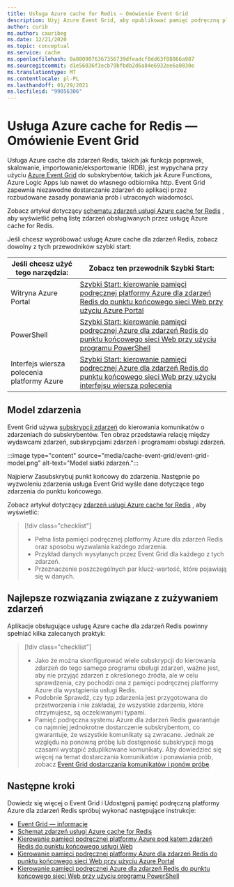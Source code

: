```yaml
---
title: Usługa Azure cache for Redis — Omówienie Event Grid
description: Użyj Azure Event Grid, aby opublikować pamięć podręczną platformy Azure dla zdarzeń Redis.
author: curib
ms.author: cauribeg
ms.date: 12/21/2020
ms.topic: conceptual
ms.service: cache
ms.openlocfilehash: 0a0809076367356739dfeadcf8dd63f88866a987
ms.sourcegitcommit: d1e56036f3ecb79bfbdb2d6a84e6932ee6a0830e
ms.translationtype: MT
ms.contentlocale: pl-PL
ms.lasthandoff: 01/29/2021
ms.locfileid: "99056306"
---
```

# <a name="azure-cache-for-redis-event-grid-overview"></a>Usługa Azure cache for Redis — Omówienie Event Grid 

Usługa Azure cache dla zdarzeń Redis, takich jak funkcja poprawek, skalowanie, importowanie/eksportowanie (RDB), jest wypychana przy użyciu [Azure Event Grid](https://azure.microsoft.com/services/event-grid/) do subskrybentów, takich jak Azure Functions, Azure Logic Apps lub nawet do własnego odbiornika http. Event Grid zapewnia niezawodne dostarczanie zdarzeń do aplikacji przez rozbudowane zasady ponawiania prób i utraconych wiadomości.

Zobacz artykuł dotyczący [schematu zdarzeń usługi Azure cache for Redis](../event-grid/event-schema-azure-cache.md) , aby wyświetlić pełną listę zdarzeń obsługiwanych przez usługę Azure cache for Redis.

Jeśli chcesz wypróbować usługę Azure cache dla zdarzeń Redis, zobacz dowolny z tych przewodników szybki start:

|Jeśli chcesz użyć tego narzędzia:    |Zobacz ten przewodnik Szybki Start: |
|--|-|
|Witryna Azure Portal    |[Szybki Start: kierowanie pamięci podręcznej platformy Azure dla zdarzeń Redis do punktu końcowego sieci Web przy użyciu Azure Portal](cache-event-grid-quickstart-portal.md)|
|PowerShell    |[Szybki Start: kierowanie pamięci podręcznej Azure dla zdarzeń Redis do punktu końcowego sieci Web przy użyciu programu PowerShell](cache-event-grid-quickstart-powershell.md)|
|Interfejs wiersza polecenia platformy Azure    |[Szybki Start: kierowanie pamięci podręcznej Azure dla zdarzeń Redis do punktu końcowego sieci Web przy użyciu interfejsu wiersza polecenia](cache-event-grid-quickstart-cli.md)|

## <a name="the-event-model"></a>Model zdarzenia

Event Grid używa [subskrypcji zdarzeń](../event-grid/concepts.md#event-subscriptions) do kierowania komunikatów o zdarzeniach do subskrybentów. Ten obraz przedstawia relację między wydawcami zdarzeń, subskrypcjami zdarzeń i programami obsługi zdarzeń.

:::image type="content" source="media/cache-event-grid/event-grid-model.png" alt-text="Model siatki zdarzeń.":::

Najpierw Zasubskrybuj punkt końcowy do zdarzenia. Następnie po wyzwoleniu zdarzenia usługa Event Grid wyśle dane dotyczące tego zdarzenia do punktu końcowego.

Zobacz artykuł dotyczący [zdarzeń usługi Azure cache for Redis](../event-grid/event-schema-azure-cache.md) , aby wyświetlić:

> [!div class="checklist"]
> * Pełna lista pamięci podręcznej platformy Azure dla zdarzeń Redis oraz sposobu wyzwalania każdego zdarzenia.
> * Przykład danych wysyłanych przez Event Grid dla każdego z tych zdarzeń.
> * Przeznaczenie poszczególnych par klucz-wartość, które pojawiają się w danych.


## <a name="best-practices-for-consuming-events"></a>Najlepsze rozwiązania związane z zużywaniem zdarzeń

Aplikacje obsługujące usługę Azure cache dla zdarzeń Redis powinny spełniać kilka zalecanych praktyk:
> [!div class="checklist"]
> * Jako że można skonfigurować wiele subskrypcji do kierowania zdarzeń do tego samego programu obsługi zdarzeń, ważne jest, aby nie przyjąć zdarzeń z określonego źródła, ale w celu sprawdzenia, czy pochodzi ona z pamięci podręcznej platformy Azure dla wystąpienia usługi Redis.
> * Podobnie Sprawdź, czy typ zdarzenia jest przygotowana do przetworzenia i nie zakładaj, że wszystkie zdarzenia, które otrzymujesz, są oczekiwanymi typami.
> * Pamięć podręczna systemu Azure dla zdarzeń Redis gwarantuje co najmniej jednokrotne dostarczenie subskrybentom, co gwarantuje, że wszystkie komunikaty są zwracane. Jednak ze względu na ponowną próbę lub dostępność subskrypcji mogą czasami wystąpić zduplikowane komunikaty. Aby dowiedzieć się więcej na temat dostarczania komunikatów i ponawiania prób, zobacz [Event Grid dostarczania komunikatów i ponów próbę](../event-grid/delivery-and-retry.md).


## <a name="next-steps"></a>Następne kroki

Dowiedz się więcej o Event Grid i Udostępnij pamięć podręczną platformy Azure dla zdarzeń Redis spróbuj wykonać następujące instrukcje:

- [Event Grid — informacje](../event-grid/overview.md)
- [Schemat zdarzeń usługi Azure cache for Redis](../event-grid/event-schema-azure-cache.md)
- [Kierowanie pamięci podręcznej platformy Azure pod kątem zdarzeń Redis do punktu końcowego usługi Web](cache-event-grid-quickstart-cli.md)
- [Kierowanie pamięci podręcznej platformy Azure dla zdarzeń Redis do punktu końcowego sieci Web przy użyciu Azure Portal](cache-event-grid-quickstart-portal.md)
- [Kierowanie pamięci podręcznej Azure dla zdarzeń Redis do punktu końcowego sieci Web przy użyciu programu PowerShell](cache-event-grid-quickstart-powershell.md)
